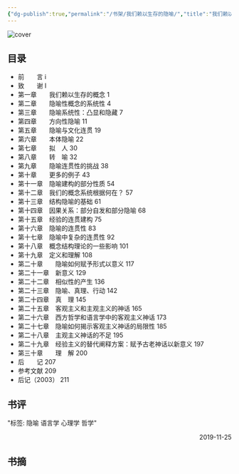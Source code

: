 ```yaml
---
{"dg-publish":true,"permalink":"/书架/我们赖以生存的隐喻/","title":"我们赖以生存的隐喻"}
---
```



![cover](https://s2.loli.net/2025/10/10/RZFYAUghxqv3NSB.png)

## 目录


  - 前　　言  i
  - 致　　谢  I
  - 第一章　　我们赖以生存的概念  1
  - 第二章　　隐喻性概念的系统性  4
  - 第三章　　隐喻系统性：凸显和隐藏  7
  - 第四章　　方向性隐喻  11
  - 第五章　　隐喻与文化连贯  19
  - 第六章　　本体隐喻  22
  - 第七章　　拟　人  30
  - 第八章　　转　喻  32
  - 第九章　　隐喻连贯性的挑战  38
  - 第十章　　更多的例子  43
  - 第十一章　隐喻建构的部分性质  54
  - 第十二章　我们的概念系统根据何在？  57
  - 第十三章　结构隐喻的基础  61
  - 第十四章　因果关系：部分自发和部分隐喻  68
  - 第十五章　经验的连贯建构  75
  - 第十六章　隐喻的连贯性  83
  - 第十七章　隐喻中复杂的连贯性  92
  - 第十八章　概念结构理论的一些影响  101
  - 第十九章　定义和理解  108
  - 第二十章　　隐喻如何赋予形式以意义  117
  - 第二十一章　新意义  129
  - 第二十二章　相似性的产生   136
  - 第二十三章　隐喻、真理、行动  142
  - 第二十四章　真　理  145
  - 第二十五章　客观主义和主观主义的神话  165
  - 第二十六章　西方哲学和语言学中的客观主义神话  173
  - 第二十七章　隐喻如何揭示客观主义神话的局限性  185
  - 第二十八章　主观主义神话的不足  195
  - 第二十九章　经验主义的替代阐释方案：赋予古老神话以新意义  197
  - 第三十章　　理　解  200
  - 后　　记  207
  - 参考文献  209
  - 后记（2003）  211

## 书评

"标签: 隐喻 语言学 心理学 哲学"

<p align="right">2019-11-25</p>

## 书摘